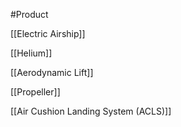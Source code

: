 #Product


[[Electric Airship]]

[[Helium]]

[[Aerodynamic Lift]]

[[Propeller]]

[[Air Cushion Landing System (ACLS)]]

